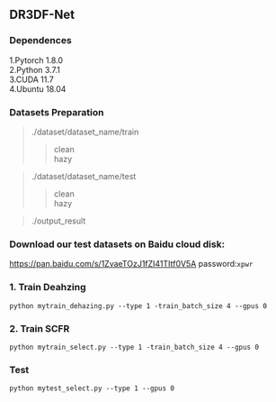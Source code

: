 ## DR3DF-Net

### Dependences
1.Pytorch 1.8.0  
2.Python 3.7.1  
3.CUDA 11.7  
4.Ubuntu 18.04    

### Datasets Preparation
> ./dataset/dataset_name/train
>> clean  
>> hazy

> ./dataset/dataset_name/test 
>> clean  
>> hazy

> ./output_result


### Download our test datasets on Baidu cloud disk:  
https://pan.baidu.com/s/1ZvaeTOzJ1fZI41TItf0V5A password:`xpwr`

### 1. Train Deahzing  
 `python mytrain_dehazing.py --type 1 -train_batch_size 4 --gpus 0 `
### 2. Train SCFR 
 `python mytrain_select.py --type 1 -train_batch_size 4 --gpus 0 `

### Test
`python mytest_select.py --type 1 --gpus 0 `


